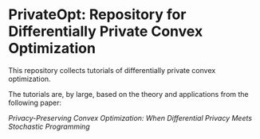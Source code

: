 # PrivateOpt: Repository for Differentially Private Convex Optimization

This repository collects tutorials of differentially private convex optimization. 

The tutorials are, by large, based on the theory and applications from the following paper: 

*Privacy-Preserving Convex Optimization: When Differential Privacy Meets Stochastic Programming*

